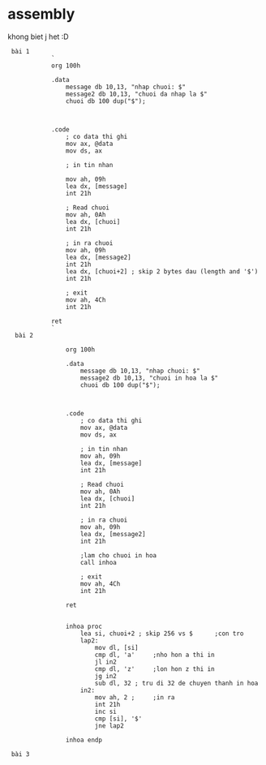 # assembly
khong biet j het :D


     bài 1 
                `
                org 100h
                
                .data
                    message db 10,13, "nhap chuoi: $"   
                    message2 db 10,13, "chuoi da nhap la $"
                    chuoi db 100 dup("$");
                
                
                
                .code
                    ; co data thi ghi
                    mov ax, @data
                    mov ds, ax
                    
                    ; in tin nhan
                    
                    mov ah, 09h
                    lea dx, [message]
                    int 21h
                
                    ; Read chuoi
                    mov ah, 0Ah
                    lea dx, [chuoi]
                    int 21h
                
                    ; in ra chuoi
                    mov ah, 09h
                    lea dx, [message2]
                    int 21h
                    lea dx, [chuoi+2] ; skip 2 bytes dau (length and '$')
                    int 21h
                
                    ; exit
                    mov ah, 4Ch
                    int 21h
                
                ret
                `
      bài 2

                    org 100h

                    .data
                        message db 10,13, "nhap chuoi: $"   
                        message2 db 10,13, "chuoi in hoa la $"
                        chuoi db 100 dup("$");
                    
                    
                    
                    .code
                        ; co data thi ghi
                        mov ax, @data
                        mov ds, ax
                    
                        ; in tin nhan
                        mov ah, 09h
                        lea dx, [message]
                        int 21h
                    
                        ; Read chuoi
                        mov ah, 0Ah
                        lea dx, [chuoi]
                        int 21h   
                  
                        ; in ra chuoi
                        mov ah, 09h
                        lea dx, [message2]
                        int 21h
                      
                        ;lam cho chuoi in hoa    
                        call inhoa
                        
                        ; exit
                        mov ah, 4Ch
                        int 21h
                    
                    ret      
                    
                    
                    inhoa proc
                        lea si, chuoi+2 ; skip 256 vs $      ;con tro
                        lap2:
                            mov dl, [si]       
                            cmp dl, 'a'     ;nho hon a thi in
                            jl in2
                            cmp dl, 'z'     ;lon hon z thi in
                            jg in2
                            sub dl, 32 ; tru di 32 de chuyen thanh in hoa
                        in2:
                            mov ah, 2 ;     ;in ra
                            int 21h
                            inc si
                            cmp [si], '$'
                            jne lap2
                       
                    inhoa endp

     bài 3
          
